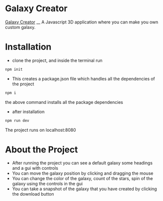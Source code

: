 # Galaxy Creator
[Galaxy Creator](https://aasimalikhan.github.io/Galaxy-Creator-H-/) __
A Javascript 3D application where you can make you own custom galaxy.

# Installation
- clone the project, and inside the terminal run
```bash
npm init
```
- This creates a package.json file which handles all the dependencies of the project
```bash
npm i
```
the above command installs all the package dependencies

- after installation 
```bash
npm run dev
```
The project runs on localhost:8080

# About the Project
- After running the project you can see a default galaxy some headings and a gui with controls
- You can move the galaxy position by clicking and dragging the mouse 
- You can change the color of the galaxy, count of the stars, spin of the galaxy using the controls in the gui
- You can take a snapshot of the galaxy that you have created by clicking the download button
